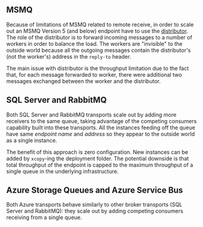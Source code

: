 ## MSMQ

Because of limitations of MSMQ related to remote receive, in order to scale out an MSMQ Version 5 (and below) endpoint have to use the [distributor](/nservicebus/scalability-and-ha/distributor/). The role of the distributor is to forward incoming messages to a number of workers in order to balance the load. The workers are "invisible" to the outside world because all the outgoing messages contain the distributor's (not the worker's) address in the `reply-to` header.

The main issue with distributor is the throughput limitation due to the fact that, for each message forwarded to worker, there were additional two messages exchanged between the worker and the distributor.


## SQL Server and RabbitMQ

Both SQL Server and RabbitMQ transports scale out by adding more receivers to the same queue, taking advantage of the competing consumers capability built into these transports. All the instances feeding off the queue have same *endpoint name* and *address* so they appear to the outside world as a single instance.

The benefit of this approach is zero configuration. New instances can be added by `xcopy`-ing the deployment folder. The potential downside is that total throughput of the endpoint is capped to the maximum throughput of a single queue in the underlying infrastructure.


## Azure Storage Queues and Azure Service Bus

Both Azure transports behave similarly to other broker transports (SQL Server and RabbitMQ): they scale out by adding competing consumers receiving from a single queue.